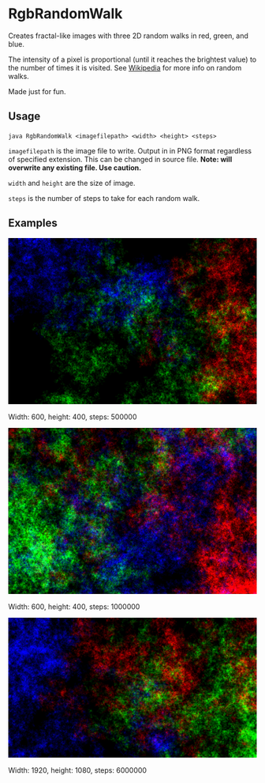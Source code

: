 # RgbRandomWalk
Creates fractal-like images with three 2D random walks in red, green, and blue.

The intensity of a pixel is proportional (until it reaches the brightest value) to the number of times it is visited. See [Wikipedia](https://en.wikipedia.org/wiki/Random_walk) for more info on random walks.

Made just for fun.


## Usage
`java RgbRandomWalk <imagefilepath> <width> <height> <steps>`

`imagefilepath` is the image file to write. Output in in PNG format regardless of specified extension. This can be changed in source file. **Note: will overwrite any existing file. Use caution.**

`width` and `height` are the size of image.

`steps` is the number of steps to take for each random walk.

## Examples

![Example 1](example1.png?raw=true)

Width: 600, height: 400, steps: 500000

![Example 2](example2.png?raw=true)

Width: 600, height: 400, steps: 1000000

![Example 3](example3.png?raw=true)

Width: 1920, height: 1080, steps: 6000000
